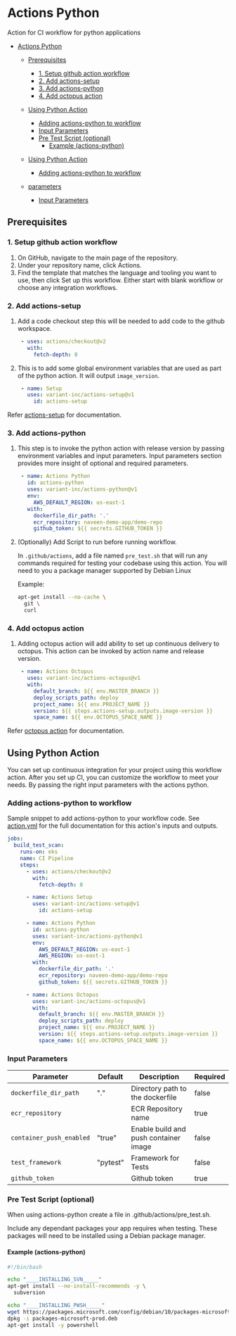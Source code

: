 # Actions Python

Action for CI workflow for python applications

- [Actions Python](#actions-python)
  - [Prerequisites](#prerequisites)
    - [1. Setup github action workflow](#1-setup-github-action-workflow)
    - [2. Add actions-setup](#2-add-actions-setup)
    - [3. Add actions-python](#3-add-actions-python)
    - [4. Add octopus action](#4-add-octopus-action)
  - [Using Python Action](#using-python-action)
    - [Adding actions-python to workflow](#adding-actions-python-to-workflow)
    - [Input Parameters](#input-parameters)
    - [Pre Test Script (optional)](#pre-test-script-optional)
      - [Example (actions-python)](#example-actions-python)

  - [Using Python Action](#using-python-action)
    - [Adding actions-python to workflow](#adding-actions-python-to-workflow)
  - [parameters](#parameters)
    - [Input Parameters](#input-parameters)

## Prerequisites

### 1. Setup github action workflow

1. On GitHub, navigate to the main page of the repository.
2. Under your repository name, click Actions.
3. Find the template that matches the language and tooling you want to use, then click Set up this workflow. Either start with blank workflow or choose any integration workflows.

### 2. Add actions-setup

1. Add a code checkout step this will be needed to add code to the github workspace.

    ```yaml
     - uses: actions/checkout@v2
       with:
         fetch-depth: 0
    ```

2. This is to add some global environment variables that are used as part of the python action. It will output `image_version`.

    ```yaml
     - name: Setup
       uses: variant-inc/actions-setup@v1
         id: actions-setup
    ```

Refer [actions-setup](https://github.com/variant-inc/actions-setup) for documentation.

### 3. Add actions-python

1. This step is to invoke the python action with release version by passing environment variables and input parameters. Input parameters section provides more insight of optional and required parameters.

    ```yaml
     - name: Actions Python
       id: actions-python
       uses: variant-inc/actions-python@v1
       env:
         AWS_DEFAULT_REGION: us-east-1
       with:
         dockerfile_dir_path: '.'
         ecr_repository: naveen-demo-app/demo-repo
         github_token: ${{ secrets.GITHUB_TOKEN }}
    ```

2. (Optionally) Add Script to run before running workflow.

    In `.github/actions`, add a file named `pre_test.sh` that will run any commands required for testing your codebase using this action. You will need to you a package manager supported by Debian Linux

    Example:

    ```bash
    apt-get install --no-cache \
      git \
      curl
    ```

### 4. Add octopus action

1. Adding octopus action will add ability to set up continuous delivery to octopus. This action can be invoked by action name and release version.

    ```yaml
     - name: Actions Octopus
       uses: variant-inc/actions-octopus@v1
       with:
         default_branch: ${{ env.MASTER_BRANCH }}
         deploy_scripts_path: deploy
         project_name: ${{ env.PROJECT_NAME }}
         version: ${{ steps.actions-setup.outputs.image-version }}
         space_name: ${{ env.OCTOPUS_SPACE_NAME }}
    ```

Refer [octopus action](https://github.com/variant-inc/actions-octopus) for documentation.

## Using Python Action

You can set up continuous integration for your project using this workflow action.
After you set up CI, you can customize the workflow to meet your needs. By passing the right input parameters with the actions python.

### Adding actions-python to workflow

Sample snippet to add actions-python to your workflow code.
See [action.yml](action.yml) for the full documentation for this action's inputs and outputs.

```yaml
jobs:
  build_test_scan:
    runs-on: eks
    name: CI Pipeline
    steps:
      - uses: actions/checkout@v2
        with:
          fetch-depth: 0

      - name: Actions Setup
        uses: variant-inc/actions-setup@v1
          id: actions-setup

      - name: Actions Python
        id: actions-python
        uses: variant-inc/actions-python@v1
        env:
          AWS_DEFAULT_REGION: us-east-1
          AWS_REGION: us-east-1
        with:
          dockerfile_dir_path: '.'
          ecr_repository: naveen-demo-app/demo-repo
          github_token: ${{ secrets.GITHUB_TOKEN }}

      - name: Actions Octopus
        uses: variant-inc/actions-octopus@v1
        with:
          default_branch: ${{ env.MASTER_BRANCH }}
          deploy_scripts_path: deploy
          project_name: ${{ env.PROJECT_NAME }}
          version: ${{ steps.actions-setup.outputs.image-version }}
          space_name: ${{ env.OCTOPUS_SPACE_NAME }}

```

### Input Parameters

| Parameter                | Default  | Description                           | Required |
| ------------------------ | -------- | ------------------------------------- | -------- |
| `dockerfile_dir_path`    | "."      | Directory path to the dockerfile      | false    |
| `ecr_repository`         |          | ECR Repository name                   | true     |
| `container_push_enabled` | "true"   | Enable build and push container image | false    |
| `test_framework`         | "pytest" | Framework for Tests                   | false    |
| `github_token`           |          | Github token                          | true     |

### Pre Test Script (optional)

When using actions-python create a file in .github/actions/pre_test.sh.

Include any dependant packages your app requires when testing. These packages will need to be installed using a Debian package manager.

#### Example (actions-python)

```bash
#!/bin/bash

echo "____INSTALLING_SVN_____"
apt-get install --no-install-recommends -y \
  subversion

echo "____INSTALLING_PWSH_____"
wget https://packages.microsoft.com/config/debian/10/packages-microsoft-prod.deb
dpkg -i packages-microsoft-prod.deb
apt-get install -y powershell
```
